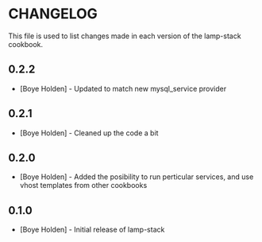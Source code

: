 CHANGELOG
=========

This file is used to list changes made in each version of the lamp-stack cookbook.

0.2.2
-----
- [Boye Holden] - Updated to match new mysql_service provider

0.2.1
-----
- [Boye Holden] - Cleaned up the code a bit

0.2.0
-----
- [Boye Holden] - Added the posibility to run perticular services, and use vhost templates from other cookbooks

0.1.0
-----
- [Boye Holden] - Initial release of lamp-stack
